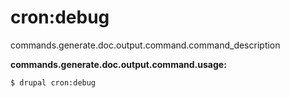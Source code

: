 # cron:debug
commands.generate.doc.output.command.command_description

**commands.generate.doc.output.command.usage:**
```
$ drupal cron:debug 
```


